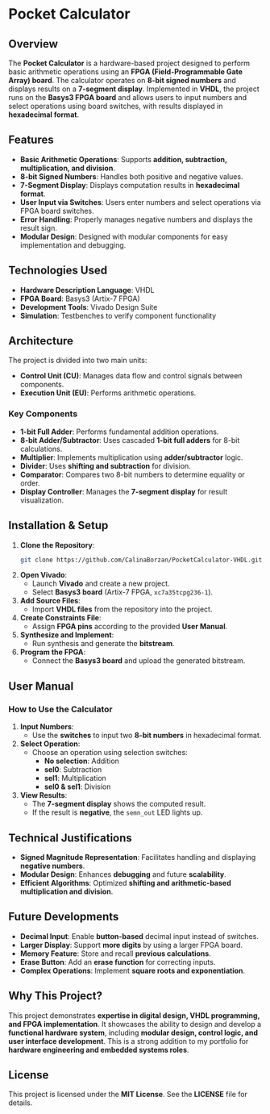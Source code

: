 # Pocket Calculator

## Overview
The **Pocket Calculator** is a hardware-based project designed to perform basic arithmetic operations using an **FPGA (Field-Programmable Gate Array) board**. The calculator operates on **8-bit signed numbers** and displays results on a **7-segment display**. Implemented in **VHDL**, the project runs on the **Basys3 FPGA board** and allows users to input numbers and select operations using board switches, with results displayed in **hexadecimal format**.

## Features
- **Basic Arithmetic Operations**: Supports **addition, subtraction, multiplication, and division**.
- **8-bit Signed Numbers**: Handles both positive and negative values.
- **7-Segment Display**: Displays computation results in **hexadecimal format**.
- **User Input via Switches**: Users enter numbers and select operations via FPGA board switches.
- **Error Handling**: Properly manages negative numbers and displays the result sign.
- **Modular Design**: Designed with modular components for easy implementation and debugging.

## Technologies Used
- **Hardware Description Language**: VHDL
- **FPGA Board**: Basys3 (Artix-7 FPGA)
- **Development Tools**: Vivado Design Suite
- **Simulation**: Testbenches to verify component functionality

## Architecture
The project is divided into two main units:
- **Control Unit (CU)**: Manages data flow and control signals between components.
- **Execution Unit (EU)**: Performs arithmetic operations.

### Key Components
- **1-bit Full Adder**: Performs fundamental addition operations.
- **8-bit Adder/Subtractor**: Uses cascaded **1-bit full adders** for 8-bit calculations.
- **Multiplier**: Implements multiplication using **adder/subtractor** logic.
- **Divider**: Uses **shifting and subtraction** for division.
- **Comparator**: Compares two 8-bit numbers to determine equality or order.
- **Display Controller**: Manages the **7-segment display** for result visualization.

## Installation & Setup
1. **Clone the Repository**:
   ```sh
   git clone https://github.com/CalinaBorzan/PocketCalculator-VHDL.git
   ```
2. **Open Vivado**:
   - Launch **Vivado** and create a new project.
   - Select **Basys3 board** (Artix-7 FPGA, `xc7a35tcpg236-1`).
3. **Add Source Files**:
   - Import **VHDL files** from the repository into the project.
4. **Create Constraints File**:
   - Assign **FPGA pins** according to the provided **User Manual**.
5. **Synthesize and Implement**:
   - Run synthesis and generate the **bitstream**.
6. **Program the FPGA**:
   - Connect the **Basys3 board** and upload the generated bitstream.

## User Manual
### How to Use the Calculator
1. **Input Numbers**:
   - Use the **switches** to input two **8-bit numbers** in hexadecimal format.
2. **Select Operation**:
   - Choose an operation using selection switches:
     - **No selection**: Addition
     - **sel0**: Subtraction
     - **sel1**: Multiplication
     - **sel0 & sel1**: Division
3. **View Results**:
   - The **7-segment display** shows the computed result.
   - If the result is **negative**, the `semn_out` LED lights up.

## Technical Justifications
- **Signed Magnitude Representation**: Facilitates handling and displaying **negative numbers**.
- **Modular Design**: Enhances **debugging** and future **scalability**.
- **Efficient Algorithms**: Optimized **shifting and arithmetic-based multiplication and division**.

## Future Developments
- **Decimal Input**: Enable **button-based** decimal input instead of switches.
- **Larger Display**: Support **more digits** by using a larger FPGA board.
- **Memory Feature**: Store and recall **previous calculations**.
- **Erase Button**: Add an **erase function** for correcting inputs.
- **Complex Operations**: Implement **square roots and exponentiation**.

## Why This Project?
This project demonstrates **expertise in digital design, VHDL programming, and FPGA implementation**. It showcases the ability to design and develop a **functional hardware system**, including **modular design, control logic, and user interface development**. This is a strong addition to my portfolio for **hardware engineering and embedded systems roles**.

## License
This project is licensed under the **MIT License**. See the **LICENSE** file for details.



